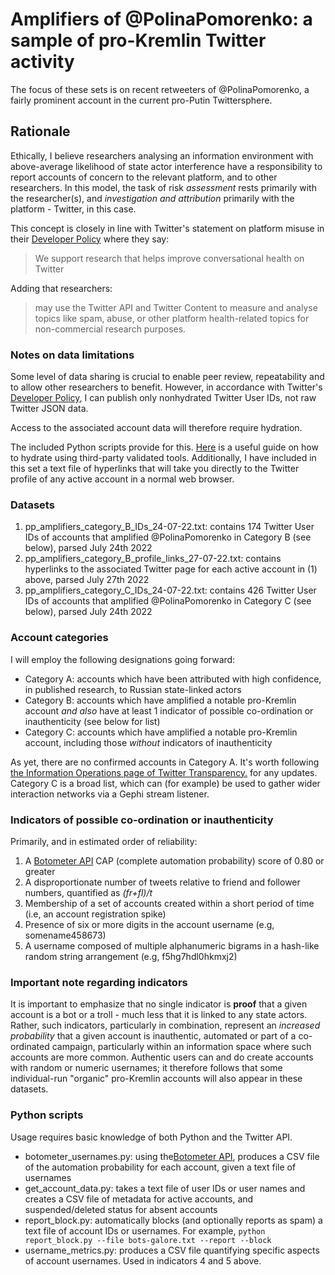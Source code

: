 
# Amplifiers of @PolinaPomorenko: a sample of pro-Kremlin Twitter activity

The focus of these sets is on recent retweeters of @PolinaPomorenko, a fairly prominent account in the current pro-Putin Twittersphere.  

## Rationale

Ethically, I believe researchers analysing an information environment with above-average likelihood of state actor interference have a responsibility to report accounts of concern to the relevant platform, and to other researchers. In this model, the task of risk *assessment* rests primarily with the researcher(s), and *investigation and attribution* primarily with the platform - Twitter, in this case. 

This concept is closely in line with Twitter's statement on platform misuse in their [Developer Policy](https://developer.twitter.com/en/developer-terms/policy) where they say: 

> We support research that helps improve conversational health on Twitter

Adding that researchers:

>may use the Twitter API and Twitter Content to measure and analyse topics like spam, abuse, or other platform health-related topics for non-commercial research purposes.


### Notes on data limitations

Some level of data sharing is crucial to enable peer review, repeatability and to allow other researchers to benefit.
However, in accordance with Twitter's [Developer Policy](https://developer.twitter.com/en/developer-terms/policy), I can publish only nonhydrated Twitter User IDs, not raw Twitter JSON data.

Access to the associated account data will therefore require hydration. 

The included Python scripts provide for this. [Here](https://towardsdatascience.com/learn-how-to-easily-hydrate-tweets-a0f393ed340e) is a useful guide on how to hydrate using third-party validated tools. Additionally, I have included in this set a text file of hyperlinks that will take you directly to the Twitter profile of any active account in a normal web browser.

### Datasets

1. pp_amplifiers_category_B_IDs_24-07-22.txt: contains 174 Twitter User IDs of accounts that amplified @PolinaPomorenko in Category B (see below), parsed July 24th 2022
2. pp_amplifiers_category_B_profile_links_27-07-22.txt: contains hyperlinks to the associated Twitter page for each active account in (1) above, parsed July 27th 2022
3. pp_amplifiers_category_C_IDs_24-07-22.txt: contains 426 Twitter User IDs of accounts that amplified @PolinaPomorenko in Category C (see below), parsed July 24th 2022

### Account categories

I will employ the following designations going forward:

- Category A: accounts which have been attributed with high confidence, in published research, to Russian state-linked actors  
- Category B: accounts which have amplified a notable pro-Kremlin account *and also* have at least 1 indicator of possible co-ordination or inauthenticity (see below for list)
- Category C: accounts which have amplified a notable pro-Kremlin account, including those *without* indicators of inauthenticity

As yet, there are no confirmed accounts in Category A. It's worth following [the Information Operations page of Twitter Transparency.](https://transparency.twitter.com/en/reports/information-operations.html) for any updates. Category C is a broad list, which can (for example) be used to gather wider interaction networks via a Gephi stream listener.

### Indicators of possible co-ordination or inauthenticity

Primarily, and in estimated order of reliability:

1. A [Botometer API](https://botometer.osome.iu.edu/) CAP (complete automation probability) score of 0.80 or greater
2. A disproportionate number of tweets relative to friend and follower numbers, quantified as *(fr+fl)/t*
3. Membership of a set of accounts created within a short period of time (i.e, an account registration spike)
4. Presence of six or more digits in the account username (e.g, somename458673)
5. A username composed of multiple alphanumeric bigrams in a hash-like random string arrangement (e.g, f5hg7hdl0hkmxj2)


### Important note regarding indicators

It is important to emphasize that no single indicator is **proof** that a given account is a bot or a troll - much less that it is linked to any state actors. 
Rather, such indicators, particularly in combination, represent an *increased probability* that a given account is inauthentic, automated or part of a co-ordinated campaign, particularly within an information space where such accounts are more common.
Authentic users can and do create accounts with random or numeric usernames; it therefore follows that some individual-run "organic" pro-Kremlin accounts will also appear in these datasets.

### Python scripts

Usage requires basic knowledge of both Python and the Twitter API.

- botometer_usernames.py: using the[Botometer API](https://botometer.osome.iu.edu/), produces a CSV file of the automation probability for each account, given a text file of usernames
- get_account_data.py: takes a text file of user IDs or user names and creates a CSV file of metadata for active accounts, and suspended/deleted status for absent accounts
- report_block.py: automatically blocks (and optionally reports as spam) a text file of account IDs or usernames. For example, `python report_block.py --file bots-galore.txt --report --block`
- username_metrics.py: produces a CSV file quantifying specific aspects of account usernames. Used in indicators 4 and 5 above.
